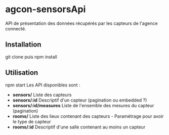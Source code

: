 # agcon-sensorsApi
API de présentation des données récupérés par les capteurs de l'agence connecté.

## Installation
git clone puis npm install

## Utilisation
npm start
Les API disponibles sont :

* **sensors/** Liste des capteurs
* **sensors/:id** Descriptif d'un capteur (pagination ou embedded ?)
* **sensors/:id/measures** Liste de l'ensemble des mesures du capteur (pagination)
* **rooms/** Liste des lieux contenant des capteurs - Paramétrage pour avoir le type de capteur
* **rooms/:id** Descriptif d'une salle contenant au moins un capteur
